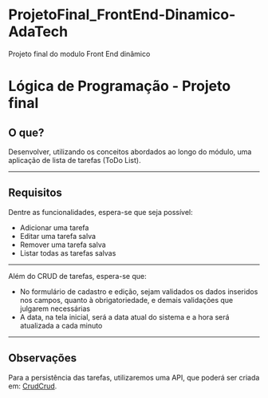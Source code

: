 # ProjetoFinal_FrontEnd-Dinamico-AdaTech
Projeto final do modulo Front End dinâmico
# Lógica de Programação - Projeto final

## O que?

Desenvolver, utilizando os conceitos abordados ao longo do módulo, uma aplicação de lista de tarefas (ToDo List).

---

## Requisitos

Dentre as funcionalidades, espera-se que seja possível:

- Adicionar uma tarefa
- Editar uma tarefa salva
- Remover uma tarefa salva
- Listar todas as tarefas salvas

---

Além do CRUD de tarefas, espera-se que:

- No formulário de cadastro e edição, sejam validados os dados inseridos nos campos, quanto à obrigatoriedade, e demais validações que julgarem necessárias
- A data, na tela inicial, será a data atual do sistema e a hora será atualizada a cada minuto

---

## Observações

Para a persistência das tarefas, utilizaremos uma API, que poderá ser criada em: [CrudCrud](https://crudcrud.com/).
